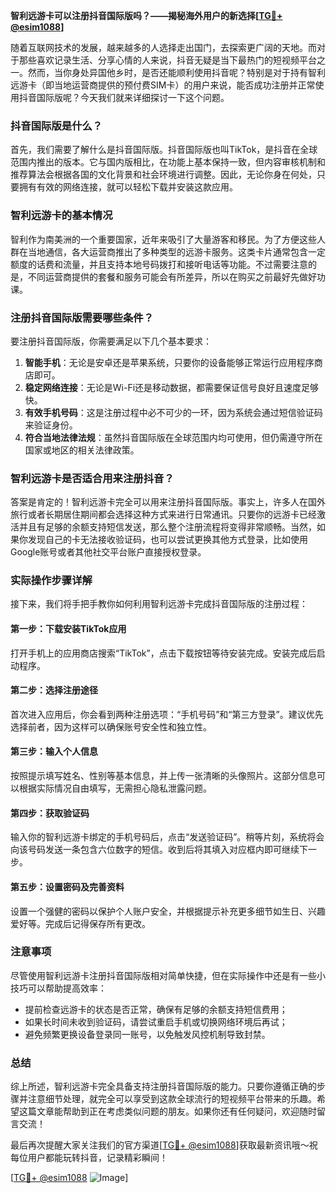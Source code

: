 **智利远游卡可以注册抖音国际版吗？——揭秘海外用户的新选择[[TG💪+ @esim1088](https://t.me/s/esim1088)]**

随着互联网技术的发展，越来越多的人选择走出国门，去探索更广阔的天地。而对于那些喜欢记录生活、分享心情的人来说，抖音无疑是当下最热门的短视频平台之一。然而，当你身处异国他乡时，是否还能顺利使用抖音呢？特别是对于持有智利远游卡（即当地运营商提供的预付费SIM卡）的用户来说，能否成功注册并正常使用抖音国际版呢？今天我们就来详细探讨一下这个问题。

### 抖音国际版是什么？

首先，我们需要了解什么是抖音国际版。抖音国际版也叫TikTok，是抖音在全球范围内推出的版本。它与国内版相比，在功能上基本保持一致，但内容审核机制和推荐算法会根据各国的文化背景和社会环境进行调整。因此，无论你身在何处，只要拥有有效的网络连接，就可以轻松下载并安装这款应用。

### 智利远游卡的基本情况

智利作为南美洲的一个重要国家，近年来吸引了大量游客和移民。为了方便这些人群在当地通信，各大运营商推出了多种类型的远游卡服务。这类卡片通常包含一定额度的话费和流量，并且支持本地号码拨打和接听电话等功能。不过需要注意的是，不同运营商提供的套餐和服务可能会有所差异，所以在购买之前最好先做好功课。

### 注册抖音国际版需要哪些条件？

要注册抖音国际版，你需要满足以下几个基本要求：
1. **智能手机**：无论是安卓还是苹果系统，只要你的设备能够正常运行应用程序商店即可。
2. **稳定网络连接**：无论是Wi-Fi还是移动数据，都需要保证信号良好且速度足够快。
3. **有效手机号码**：这是注册过程中必不可少的一环，因为系统会通过短信验证码来验证身份。
4. **符合当地法律法规**：虽然抖音国际版在全球范围内均可使用，但仍需遵守所在国家或地区的相关法律政策。

### 智利远游卡是否适合用来注册抖音？

答案是肯定的！智利远游卡完全可以用来注册抖音国际版。事实上，许多人在国外旅行或者长期居住期间都会选择这种方式来进行日常通讯。只要你的远游卡已经激活并且有足够的余额支持短信发送，那么整个注册流程将变得非常顺畅。当然，如果你发现自己的卡无法接收验证码，也可以尝试更换其他方式登录，比如使用Google账号或者其他社交平台账户直接授权登录。

### 实际操作步骤详解

接下来，我们将手把手教你如何利用智利远游卡完成抖音国际版的注册过程：

#### 第一步：下载安装TikTok应用
打开手机上的应用商店搜索“TikTok”，点击下载按钮等待安装完成。安装完成后启动程序。

#### 第二步：选择注册途径
首次进入应用后，你会看到两种注册选项：“手机号码”和“第三方登录”。建议优先选择前者，因为这样可以确保账号安全性和独立性。

#### 第三步：输入个人信息
按照提示填写姓名、性别等基本信息，并上传一张清晰的头像照片。这部分信息可以根据实际情况自由填写，无需担心隐私泄露问题。

#### 第四步：获取验证码
输入你的智利远游卡绑定的手机号码后，点击“发送验证码”。稍等片刻，系统将会向该号码发送一条包含六位数字的短信。收到后将其填入对应框内即可继续下一步。

#### 第五步：设置密码及完善资料
设置一个强健的密码以保护个人账户安全，并根据提示补充更多细节如生日、兴趣爱好等。完成后记得保存所有更改。

### 注意事项

尽管使用智利远游卡注册抖音国际版相对简单快捷，但在实际操作中还是有一些小技巧可以帮助提高效率：
- 提前检查远游卡的状态是否正常，确保有足够的余额支持短信费用；
- 如果长时间未收到验证码，请尝试重启手机或切换网络环境后再试；
- 避免频繁更换设备登录同一账号，以免触发风控机制导致封禁。

### 总结

综上所述，智利远游卡完全具备支持注册抖音国际版的能力。只要你遵循正确的步骤并注意细节处理，就完全可以享受到这款全球流行的短视频平台带来的乐趣。希望这篇文章能帮助到正在考虑类似问题的朋友。如果你还有任何疑问，欢迎随时留言交流！

最后再次提醒大家关注我们的官方渠道[[TG💪+ @esim1088](https://t.me/s/esim1088)]获取最新资讯哦～祝每位用户都能玩转抖音，记录精彩瞬间！

[[TG💪+ @esim1088](https://t.me/s/esim1088) ![Image](https://i.postimg.cc/4NQfJmqS/Snipaste-2025-05-13-00-14-12.png)]